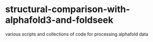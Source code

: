 # structural-comparison-with-alphafold3-and-foldseek
various scripts and collections of code for processing alphafold data
